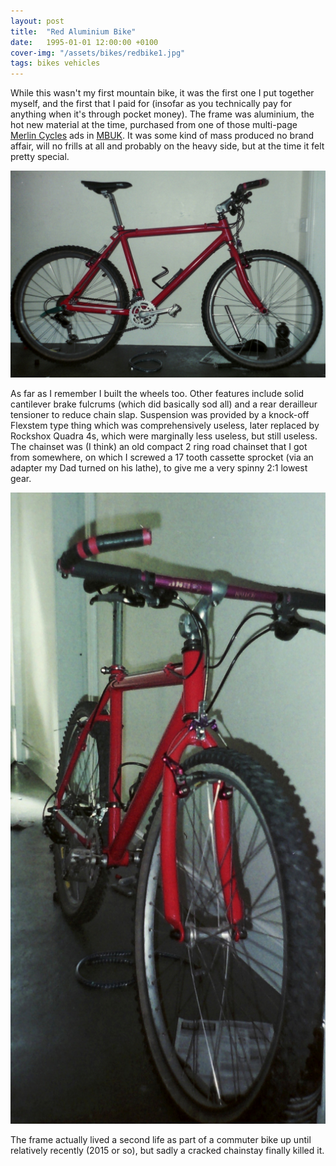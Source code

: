 ```yaml
---
layout: post
title:  "Red Aluminium Bike"
date:   1995-01-01 12:00:00 +0100
cover-img: "/assets/bikes/redbike1.jpg"
tags: bikes vehicles
---
```

While this wasn't my first mountain bike, it was the first one I put together myself, and the first that I paid for (insofar as you technically pay for anything when it's through pocket money). The frame was aluminium, the hot new material at the time, purchased from one of those multi-page [Merlin Cycles](https://www.merlincycles.com/) ads in [MBUK](https://www.mbuk.com/). It was some kind of mass produced no brand affair, will no frills at all and probably on the heavy side, but at the time it felt pretty special.

![Red Bike Side On](/assets/bikes/redbike1.jpg)

As far as I remember I built the wheels too. Other features include solid cantilever brake fulcrums (which did basically sod all) and a rear derailleur tensioner to reduce chain slap. Suspension was provided by a knock-off Flexstem type thing which was comprehensively useless, later replaced by Rockshox Quadra 4s, which were marginally less useless, but still useless. The chainset was (I think) an old compact 2 ring road chainset that I got from somewhere, on which I screwed a 17 tooth cassette sprocket (via an adapter my Dad turned on his lathe), to give me a very spinny 2:1 lowest gear.

![Red Bike From Front](/assets/bikes/redbike2.jpg)

The frame actually lived a second life as part of a commuter bike up until relatively recently (2015 or so), but sadly a cracked chainstay finally killed it.
